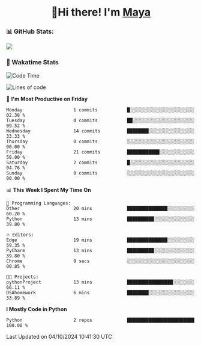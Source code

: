  <h1 align="center">👋Hi there! I'm <a href="https://liumyblog.cn">Maya</a></h1>

### 📊 GitHub Stats:
<p href="https://github.com/anuraghazra/github-readme-stats">
<img align="left" src="https://github-readme-stats.vercel.app/api?username=liumy-lay&show_icons=true&title_color=ffffff&icon_color=ffffff&text_color=ffffff&bg_color=D80835&hide_title=true" />
</p>
<br clear="left"/>

### 🚀 Wakatime Stats
<!--START_SECTION:waka-->
![Code Time](http://img.shields.io/badge/Code%20Time-102%20hrs%2029%20mins-blue)

![Lines of code](https://img.shields.io/badge/From%20Hello%20World%20I%27ve%20Written-0%20lines%20of%20code-blue)

📅 **I'm Most Productive on Friday** 

```text
Monday                   1 commits           █░░░░░░░░░░░░░░░░░░░░░░░░   02.38 % 
Tuesday                  4 commits           ██░░░░░░░░░░░░░░░░░░░░░░░   09.52 % 
Wednesday                14 commits          ████████░░░░░░░░░░░░░░░░░   33.33 % 
Thursday                 0 commits           ░░░░░░░░░░░░░░░░░░░░░░░░░   00.00 % 
Friday                   21 commits          ████████████░░░░░░░░░░░░░   50.00 % 
Saturday                 2 commits           █░░░░░░░░░░░░░░░░░░░░░░░░   04.76 % 
Sunday                   0 commits           ░░░░░░░░░░░░░░░░░░░░░░░░░   00.00 % 
```


📊 **This Week I Spent My Time On** 

```text
💬 Programming Languages: 
Other                    20 mins             ███████████████░░░░░░░░░░   60.20 % 
Python                   13 mins             ██████████░░░░░░░░░░░░░░░   39.80 % 

🔥 Editors: 
Edge                     19 mins             ███████████████░░░░░░░░░░   59.35 % 
PyCharm                  13 mins             ██████████░░░░░░░░░░░░░░░   39.80 % 
Chrome                   0 secs              ░░░░░░░░░░░░░░░░░░░░░░░░░   00.85 % 

🐱‍💻 Projects: 
pythonProject            13 mins             █████████████████░░░░░░░░   66.11 % 
DSAhomework              6 mins              ████████░░░░░░░░░░░░░░░░░   33.89 % 
```

**I Mostly Code in Python** 

```text
Python                   2 repos             █████████████████████████   100.00 % 
```




 Last Updated on 04/10/2024 10:41:30 UTC
<!--END_SECTION:waka-->
